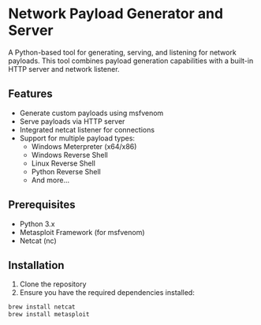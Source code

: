 # Network Payload Generator and Server

A Python-based tool for generating, serving, and listening for network payloads. This tool combines payload generation capabilities with a built-in HTTP server and network listener.

## Features

- Generate custom payloads using msfvenom
- Serve payloads via HTTP server
- Integrated netcat listener for connections
- Support for multiple payload types:
  - Windows Meterpreter (x64/x86)
  - Windows Reverse Shell
  - Linux Reverse Shell
  - Python Reverse Shell
  - And more...

## Prerequisites

- Python 3.x
- Metasploit Framework (for msfvenom)
- Netcat (nc)

## Installation

1. Clone the repository
2. Ensure you have the required dependencies installed:
```bash
brew install netcat
brew install metasploit
```